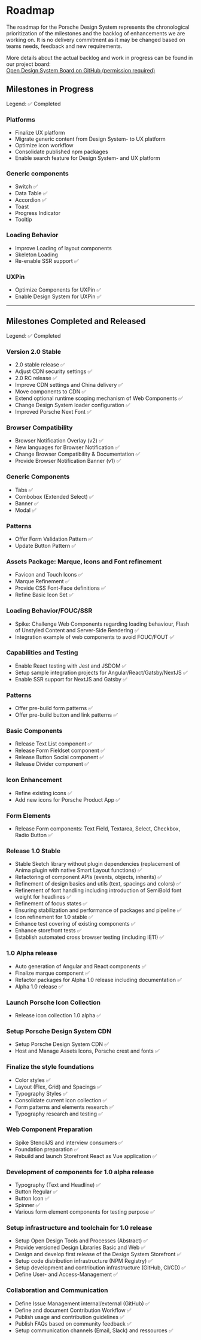 # Roadmap 
The roadmap for the Porsche Design System represents the chronological prioritization of the milestones and the backlog of enhancements we are working on. It is no delivery commitment as it may be changed based on teams needs, feedback and new requirements.

More details about the actual backlog and work in progress can be found in our project board:  
[Open Design System Board on GitHub (permission required)](https://github.com/porscheui/porsche-design-system/projects)

## Milestones in Progress
Legend: ✅ Completed

### Platforms
* Finalize UX platform
* Migrate generic content from Design System- to UX platform
* Optimize icon workflow
* Consolidate published npm packages
* Enable search feature for Design System- and UX platform

### Generic components
* Switch ✅
* Data Table ✅
* Accordion ✅
* Toast
* Progress Indicator
* Tooltip

### Loading Behavior
* Improve Loading of layout components
* Skeleton Loading
* Re-enable SSR support ✅

### UXPin
* Optimize Components for UXPin ✅
* Enable Design System for UXPin ✅

---

## Milestones Completed and Released
Legend: ✅ Completed

### Version 2.0 Stable
* 2.0 stable release ✅
* Adjust CDN security settings ✅
* 2.0 RC release ✅
* Improve CDN settings and China delivery ✅
* Move components to CDN ✅
* Extend optional runtime scoping mechanism of Web Components ✅
* Change Design System loader configuration ✅
* Improved Porsche Next Font ✅

### Browser Compatibility
* Browser Notification Overlay (v2) ✅ 
* New languages for Browser Notification ✅
* Change Browser Compatibility & Documentation ✅
* Provide Browser Notification Banner (v1) ✅

### Generic Components
* Tabs ✅ 
* Combobox (Extended Select) ✅ 
* Banner ✅ 
* Modal ✅

### Patterns
* Offer Form Validation Pattern ✅
* Update Button Pattern ✅

### Assets Package: Marque, Icons and Font refinement 
* Favicon and Touch Icons ✅
* Marque Refinement ✅
* Provide CSS Font-Face definitions ✅
* Refine Basic Icon Set ✅

### Loading Behavior/FOUC/SSR
* Spike: Challenge Web Components regarding loading behaviour, Flash of Unstyled Content and Server-Side Rendering ✅
* Integration example of web components to avoid FOUC/FOUT ✅

### Capabilities and Testing
* Enable React testing with Jest and JSDOM ✅
* Setup sample integration projects for Angular/React/Gatsby/NextJS ✅
* Enable SSR support for NextJS and Gatsby ✅

### Patterns
* Offer pre-build form patterns ✅
* Offer pre-build button and link patterns ✅

### Basic Components
* Release Text List component ✅
* Release Form Fieldset component ✅
* Release Button Social component ✅
* Release Divider component ✅

### Icon Enhancement
* Refine existing icons ✅
* Add new icons for Porsche Product App ✅

### Form Elements
* Release Form components: Text Field, Textarea, Select, Checkbox, Radio Button ✅

### Release 1.0 Stable
* Stable Sketch library without plugin dependencies (replacement of Anima plugin with native Smart Layout functions) ✅
* Refactoring of component APIs (events, objects, inherits) ✅
* Refinement of design basics and utils (text, spacings and colors) ✅
* Refinement of font handling including introduction of SemiBold font weight for headlines ✅
* Refinement of focus states ✅
* Ensuring stabilization and performance of packages and pipeline ✅
* Icon refinement for 1.0 stable ✅
* Enhance test covering of existing components ✅
* Enhance storefront tests ✅
* Establish automated cross browser testing (including IE11) ✅

### 1.0 Alpha release
* Auto generation of Angular and React components ✅
* Finalize marque component ✅
* Refactor packages for Alpha 1.0 release including documentation ✅
* Alpha 1.0 release ✅

### Launch Porsche Icon Collection
* Release icon collection 1.0 alpha ✅

### Setup Porsche Design System CDN
- Setup Porsche Design System CDN ✅
- Host and Manage Assets Icons, Porsche crest and fonts ✅

### Finalize the style foundations
- Color styles ✅
- Layout (Flex, Grid) and Spacings ✅
- Typography Styles ✅
- Consolidate current icon collection ✅
- Form patterns and elements research ✅
- Typography research and testing ✅

### Web Component Preparation
- Spike StencilJS and interview consumers ✅
- Foundation preparation ✅
- Rebuild and launch Storefront React as Vue application ✅

### Development of components for 1.0 alpha release
- Typography (Text and Headline) ✅
- Button Regular ✅
- Button Icon ✅
- Spinner ✅
- Various form element components for testing purpose ✅

### Setup infrastructure and toolchain for 1.0 release
- Setup Open Design Tools and Processes (Abstract) ✅
- Provide versioned Design Libraries Basic and Web ✅
- Design and develop first release of the Design System Storefront ✅
- Setup code distribution infrastructure (NPM Registry) ✅
- Setup development and contribution infrastructure (GitHub, CI/CD) ✅
- Define User- and Access-Management ✅

### Collaboration and Communication 
- Define Issue Management internal/external (GitHub) ✅
- Define and document Contribution Workflow ✅
- Publish usage and contribution guidelines ✅
- Publish FAQs based on community feedback ✅
- Setup communication channels (Email, Slack) and ressources ✅
